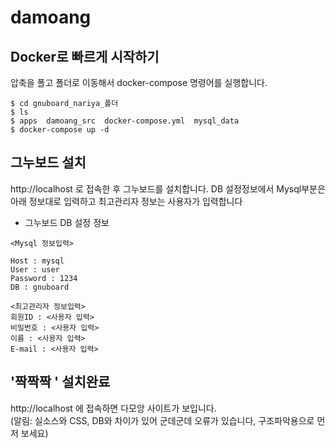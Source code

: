 # damoang


## Docker로 빠르게 시작하기
압축을 폴고 폴더로 이동해서 docker-compose 명령어를 실행합니다. 

```
$ cd gnuboard_nariya_폴더
$ ls
$ apps  damoang_src  docker-compose.yml  mysql_data
$ docker-compose up -d
```

## 그누보드 설치 
http://localhost 로 접속한 후 그누보드를 설치합니다. 
DB 설정정보에서 Mysql부분은 아래 정보대로 입력하고
최고관리자 정보는 사용자가 입력합니다 

* 그누보드 DB 설정 정보
```
<Mysql 정보입력>

Host : mysql
User : user 
Password : 1234
DB : gnuboard

<최고관리자 정보입력>
회원ID : <사용자 입력>
비밀번호 : <사용자 입력>
이름 : <사용자 입력>
E-mail : <사용자 입력>
```

## '짝짝짝 ' 설치완료   
http://localhost 에 접속하면 다모앙 사이트가 보입니다.  
(알림: 실소스와 CSS, DB와 차이가 있어 군데군데 오류가 있습니다, 구조파악용으로 먼저 보세요)
